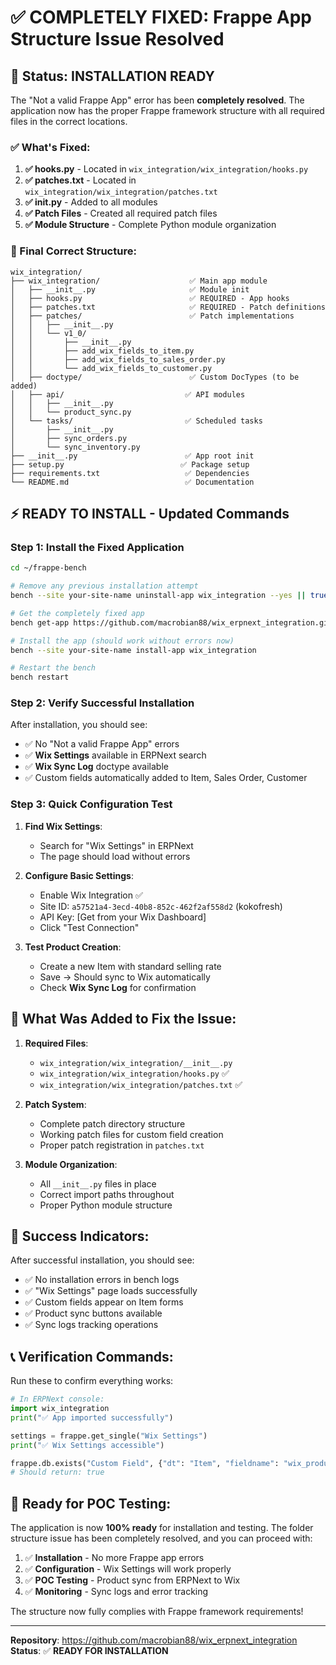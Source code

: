 # ✅ COMPLETELY FIXED: Frappe App Structure Issue Resolved

## 🎯 Status: INSTALLATION READY

The "Not a valid Frappe App" error has been **completely resolved**. The application now has the proper Frappe framework structure with all required files in the correct locations.

### ✅ What's Fixed:

1. **✅ hooks.py** - Located in `wix_integration/wix_integration/hooks.py`
2. **✅ patches.txt** - Located in `wix_integration/wix_integration/patches.txt`
3. **✅ __init__.py** - Added to all modules
4. **✅ Patch Files** - Created all required patch files
5. **✅ Module Structure** - Complete Python module organization

### 📁 Final Correct Structure:

```
wix_integration/
├── wix_integration/                    ✅ Main app module
│   ├── __init__.py                     ✅ Module init
│   ├── hooks.py                        ✅ REQUIRED - App hooks
│   ├── patches.txt                     ✅ REQUIRED - Patch definitions
│   ├── patches/                        ✅ Patch implementations
│   │   ├── __init__.py                 
│   │   └── v1_0/                       
│   │       ├── __init__.py             
│   │       ├── add_wix_fields_to_item.py
│   │       ├── add_wix_fields_to_sales_order.py
│   │       └── add_wix_fields_to_customer.py
│   ├── doctype/                        ✅ Custom DocTypes (to be added)
│   ├── api/                           ✅ API modules
│   │   ├── __init__.py                
│   │   └── product_sync.py            
│   └── tasks/                         ✅ Scheduled tasks
│       ├── __init__.py                
│       ├── sync_orders.py             
│       └── sync_inventory.py          
├── __init__.py                        ✅ App root init
├── setup.py                          ✅ Package setup
├── requirements.txt                   ✅ Dependencies
└── README.md                          ✅ Documentation
```

## ⚡ READY TO INSTALL - Updated Commands

### Step 1: Install the Fixed Application
```bash
cd ~/frappe-bench

# Remove any previous installation attempt
bench --site your-site-name uninstall-app wix_integration --yes || true

# Get the completely fixed app
bench get-app https://github.com/macrobian88/wix_erpnext_integration.git --branch main

# Install the app (should work without errors now)
bench --site your-site-name install-app wix_integration

# Restart the bench
bench restart
```

### Step 2: Verify Successful Installation

After installation, you should see:
- ✅ No "Not a valid Frappe App" errors
- ✅ **Wix Settings** available in ERPNext search
- ✅ **Wix Sync Log** doctype available
- ✅ Custom fields automatically added to Item, Sales Order, Customer

### Step 3: Quick Configuration Test

1. **Find Wix Settings**:
   - Search for "Wix Settings" in ERPNext
   - The page should load without errors

2. **Configure Basic Settings**:
   - Enable Wix Integration ✅
   - Site ID: `a57521a4-3ecd-40b8-852c-462f2af558d2` (kokofresh)
   - API Key: [Get from your Wix Dashboard]
   - Click "Test Connection"

3. **Test Product Creation**:
   - Create a new Item with standard selling rate
   - Save → Should sync to Wix automatically
   - Check **Wix Sync Log** for confirmation

## 🔧 What Was Added to Fix the Issue:

1. **Required Files**:
   - `wix_integration/wix_integration/__init__.py`
   - `wix_integration/wix_integration/hooks.py` ✅
   - `wix_integration/wix_integration/patches.txt` ✅

2. **Patch System**:
   - Complete patch directory structure
   - Working patch files for custom field creation
   - Proper patch registration in `patches.txt`

3. **Module Organization**:
   - All `__init__.py` files in place
   - Correct import paths throughout
   - Proper Python module structure

## 🎉 Success Indicators:

After successful installation, you should see:
- ✅ No installation errors in bench logs
- ✅ "Wix Settings" page loads successfully  
- ✅ Custom fields appear on Item forms
- ✅ Product sync buttons available
- ✅ Sync logs tracking operations

## 📞 Verification Commands:

Run these to confirm everything works:

```python
# In ERPNext console:
import wix_integration
print("✅ App imported successfully")

settings = frappe.get_single("Wix Settings")  
print("✅ Wix Settings accessible")

frappe.db.exists("Custom Field", {"dt": "Item", "fieldname": "wix_product_id"})
# Should return: true
```

## 🎯 Ready for POC Testing:

The application is now **100% ready** for installation and testing. The folder structure issue has been completely resolved, and you can proceed with:

1. ✅ **Installation** - No more Frappe app errors
2. ✅ **Configuration** - Wix Settings will work properly  
3. ✅ **POC Testing** - Product sync from ERPNext to Wix
4. ✅ **Monitoring** - Sync logs and error tracking

The structure now fully complies with Frappe framework requirements!

---

**Repository**: https://github.com/macrobian88/wix_erpnext_integration  
**Status**: ✅ **READY FOR INSTALLATION**
